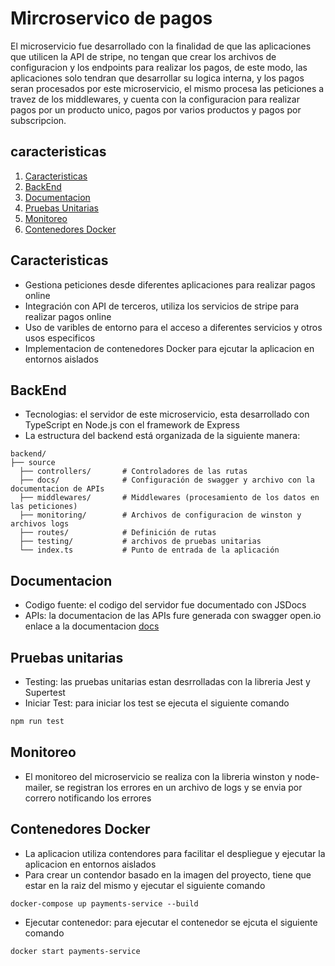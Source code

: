 # Mircroservico de pagos
El microservicio fue desarrollado con la finalidad de que las aplicaciones que utilicen la API de stripe, no tengan que crear los archivos de configuracion y los endpoints para realizar los pagos, de este modo, las aplicaciones solo tendran que desarrollar su logica interna, y los pagos seran procesados por este microservicio, el mismo procesa las peticiones a travez de los middlewares, y cuenta con la configuracion para realizar pagos por un producto unico, pagos por varios productos y pagos por subscripcion.
## caracteristicas
1. [Caracteristicas](#caracteristicas)
2. [BackEnd](#backend)
3. [Documentacion](#documentacion)
4. [Pruebas Unitarias](#pruebas-unitarias)
5. [Monitoreo](#monitoreo)
6. [Contenedores Docker](#contenedores-docker)
## Caracteristicas
- Gestiona peticiones desde diferentes aplicaciones para realizar pagos online
- Integración con API de terceros, utiliza los servicios de stripe para realizar pagos online
- Uso de varibles de entorno para el acceso a diferentes servicios y otros usos especificos
- Implementacion de contenedores Docker para ejcutar la aplicacion en entornos aislados
## BackEnd
- Tecnologias: el servidor de este microservicio, esta desarrollado con TypeScript en Node.js con el framework de Express
- La estructura del backend está organizada de la siguiente manera:
```plaintext
backend/
├── source
  ├── controllers/       # Controladores de las rutas
  ├── docs/              # Configuración de swagger y archivo con la documentacion de APIs
  ├── middlewares/       # Middlewares (procesamiento de los datos en las peticiones)
  ├── monitoring/        # Archivos de configuracion de winston y archivos logs
  ├── routes/            # Definición de rutas
  ├── testing/           # archivos de pruebas unitarias
  └── index.ts           # Punto de entrada de la aplicación
```
## Documentacion
- Codigo fuente: el codigo del servidor fue documentado con JSDocs
- APIs: la documentacion de las APIs fure generada con swagger open.io enlace a la documentacion [docs](http://localhost:4242/microservice_payment/documentation)
## Pruebas unitarias
- Testing: las pruebas unitarias estan desrrolladas con la libreria Jest y Supertest
- Iniciar Test: para iniciar los test se ejecuta el siguiente comando
``` bash
npm run test
```
## Monitoreo
- El monitoreo del microservicio se realiza con la libreria winston y node-mailer, se registran los errores en un archivo de logs y se envia por correro notificando los errores
## Contenedores Docker
- La aplicacion utiliza contendores para facilitar el despliegue y ejecutar la aplicacion en entornos aislados
- Para crear un contendor basado en la imagen del proyecto, tiene que estar en la raiz del mismo y ejecutar el siguiente comando
```
docker-compose up payments-service --build
```
- Ejecutar contenedor: para ejecutar el contenedor se ejcuta el siguiente comando
``` bash
docker start payments-service
```
